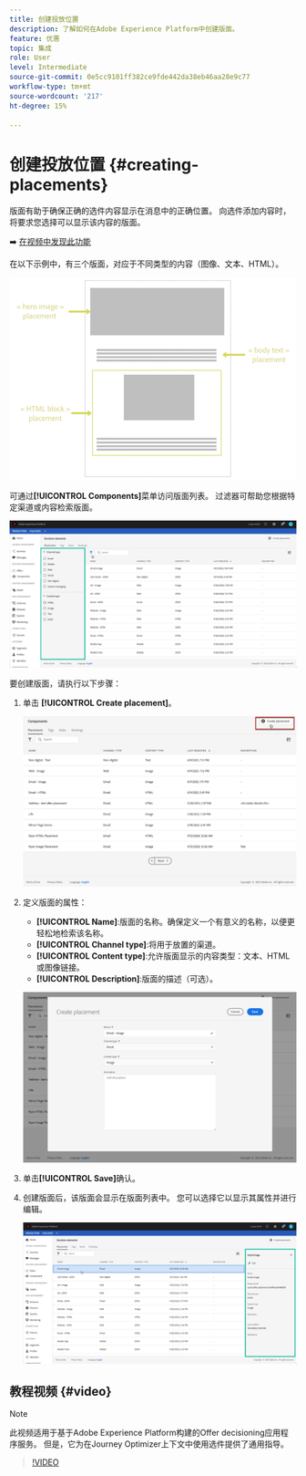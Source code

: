 ```yaml
---
title: 创建投放位置
description: 了解如何在Adobe Experience Platform中创建版面。
feature: 优惠
topic: 集成
role: User
level: Intermediate
source-git-commit: 0e5cc9101ff382ce9fde442da38eb46aa28e9c77
workflow-type: tm+mt
source-wordcount: '217'
ht-degree: 15%

---
```


# 创建投放位置 {#creating-placements}

版面有助于确保正确的选件内容显示在消息中的正确位置。 向选件添加内容时，将要求您选择可以显示该内容的版面。

➡️ [在视频中发现此功能](#video)

在以下示例中，有三个版面，对应于不同类型的内容（图像、文本、HTML）。

![](../../assets/offers_placement_schema.png)

可通过&#x200B;**[!UICONTROL Components]**&#x200B;菜单访问版面列表。 过滤器可帮助您根据特定渠道或内容检索版面。

![](../../assets/placements_filter.png)

要创建版面，请执行以下步骤：

1. 单击 **[!UICONTROL Create placement]**。

   ![](../../assets/offers_placement_creation.png)

1. 定义版面的属性：

   * **[!UICONTROL Name]**:版面的名称。确保定义一个有意义的名称，以便更轻松地检索该名称。
   * **[!UICONTROL Channel type]**:将用于放置的渠道。
   * **[!UICONTROL Content type]**:允许版面显示的内容类型：文本、HTML或图像链接。
   * **[!UICONTROL Description]**:版面的描述（可选）。

   ![](../../assets/offers_placement_creation_properties.png)

1. 单击&#x200B;**[!UICONTROL Save]**&#x200B;确认。

1. 创建版面后，该版面会显示在版面列表中。 您可以选择它以显示其属性并进行编辑。

   ![](../../assets/placement_created.png)

## 教程视频 {#video}

>[!NOTE]
>
>此视频适用于基于Adobe Experience Platform构建的Offer decisioning应用程序服务。 但是，它为在Journey Optimizer上下文中使用选件提供了通用指导。

>[!VIDEO](https://video.tv.adobe.com/v/329372?quality=12)
